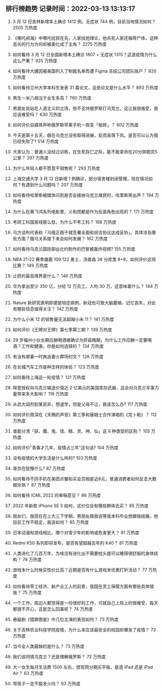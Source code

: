 
## 排行榜趋势 记录时间：2022-03-13 13:13:17
  
  1. 3 月 12 日吉林新增本土确诊 1412 例，无症状 744 例，目前当地情况如何？ 2505 万热度
    
  2. 《哪吒闹海》中哪吒扰民在先，人家找他理论，他杀死人家还侮辱尸体，这种恶劣的行为为何却被美化成了主角？ 2275 万热度
    
  3. 如何看待 3 月 12 日全国新增本土确诊 1807 + 无症状 1315？这波疫情为什么这么严重？ 925 万热度
    
  4. 如何看待大疆因被美国列入了制裁名单而遭 Figma 冻结公司团队账户？ 920 万热度
    
  5. 如何看待兰州大学本科生发表 31 篇论文，这些论文是什么水平？ 893 万热度
    
  6. 男生一米八相当于女生多高？ 760 万热度
    
  7. 男朋友说站在人道主义的立场，他不支持俄罗斯打乌克兰。这让我很难受，我应该难受吗？ 630 万热度
    
  8. 如何评价自媒体声称俄罗斯苹果手机一夜变「板砖」？ 602 万热度
    
  9. 今天是第十五天，俄在乌克兰没有取得进展，反而渐落下风。是否可以认为俄已经失败了? 514 万热度
    
  10. 大家认为：普通人没经过训练，在生死存亡之际，能不能拿命在20分钟跑完5公里？ 297 万热度
    
  11. 为什么年轻人都不愿意干销售呢？ 293 万热度
    
  12. 上海交通大学 3 月 12 日新增 1 例确诊，部分宿舍楼封闭管理，现在情况如何？有遇到什么问题吗？ 207 万热度
    
  13. 如何看待哈里斯被媒体问到是否会接纳乌克兰难民时，哈里斯笑出声？ 194 万热度
    
  14. 为什么在黄飞鸿系列电影里，义和团都是作为反面角色出现的？ 171 万热度
    
  15. 考研工科国家线那么低，为什么不考工科？ 168 万热度
    
  16. 乌方谈判代表称「乌俄正趋于就签署全面和综合协议达成妥协」，具体涉及哪些方面？俄乌关系接下来会如何发展？ 162 万热度
    
  17. 如何看待乌克兰国防部@北约制作的巴黎被轰炸视频? 155 万热度
    
  18. NBA 21-22 赛季雄鹿 109:122 勇士，汤普森 38 分库里 8+8，如何评价这场比赛？ 149 万热度
    
  19. 止损的最高境界是什么？ 146 万热度
    
  20. 华为拿出至少 350 亿，分给 12 万员工，人均 30 万，这意味着什么？ 144 万热度
    
  21. Nature 新研究表明即便是轻症病例，新冠也可致大脑萎缩、记忆丧失，对此有哪些信息值得关注？ 142 万热度
    
  22. 为什么小米 12 的销售量无法超越小米 11？ 141 万热度
    
  23. 如何评价《王牌对王牌》第七季第三期？ 139 万热度
    
  24. 29 岁福州小伙长期应酬喝酒被确诊为肝癌晚期，为什么工作应酬一定要喝酒？工作和健康，你是如何选择的？ 134 万热度
    
  25. 有没有虐妻一时爽追妻火葬场的文？ 128 万热度
    
  26. 在长城汽车工作是种怎样的体验？ 123 万热度
    
  27. 如何看待上海这一轮疫情？ 121 万热度
    
  28. 拜登授权向乌克兰输送价值近 2 亿美元的美国库存武器，这会对乌克兰军事力量带来多大影响？ 119 万热度
    
  29. 从武大调剂到某双非，想退学，但是父母不让，我该怎么办? 117 万热度
    
  30. 如何评价周深在《天赐的声音》第三季和康姆士合作演唱的《克卜勒》？ 112 万热度
    
  31. 谁能分清「妖、魔、鬼、怪、精、灵、神、仙」这 8 种类型的区别？ 105 万热度
    
  32. 如何评价"青春才几年，疫情占三年"这句话? 104 万热度
    
  33. 没有疫情的大学生活是什么样的? 103 万热度
    
  34. 普京在犹豫什么? 87 万热度
    
  35. 如何看待不同手机在美团点餐和买会员相差近8元，普通消费者如何反击大数据杀熟？ 87 万热度
    
  36. 如何看待 ICML 2022 的审稿意见？ 86 万热度
    
  37. 2022 年新款 iPhone SE 3 如何，这价位会有哪些群体去买？ 85 万热度
    
  38. 朋友们，我现在在上大三下学期，男朋友跟我说等我本科毕业想跟我结婚，他目前工作不稳定，我该如何？ 85 万热度
    
  39. 日本动漫和游戏相比，哪个对青少年的影响或危害更大？ 81 万热度
    
  40. Redmi K50 系列即将发布，是否有望超越去年的 K40？ 81 万热度
    
  41. 人类进化了几百万年，为啥没有进化出不需要枕头就可以睡得很舒服的身体结构？ 78 万热度
    
  42. 游戏本什么时候买性价比高？近期是否有什么游戏本优惠打折活动？ 77 万热度
    
  43. 如何看待零工经济、新产业工人的前景，我国在灵工保障方面有哪些具体措施？ 75 万热度
    
  44. 一个工作，周边人都觉得是一份很好的工作，可就自己上班上的很难受，每天都很不开心，这是怎么回事呢？ 74 万热度
    
  45. 悬疑剧《猎罪图鉴》中几位主演的表现如何？ 73 万热度
    
  46. 关于吉林农业科技学院疫情，为什么本应该最安全的校园却爆发了疫情？ 73 万热度
    
  47. 当今全人类最缺的是什么？ 73 万热度
    
  48. 我们该同情乌克兰？还是理解俄罗斯？ 72 万热度
    
  49. 大一女生每月生活费 1500 左右，想官网分期买平板，是选 iPad 还是 iPad Air？ 63 万热度
    
  50. 带孩子一定不能发火吗？ 63 万热度
    
